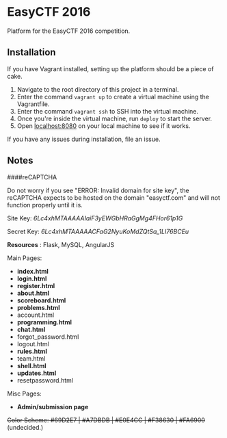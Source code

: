 # EasyCTF 2016

Platform for the EasyCTF 2016 competition.

## Installation

If you have Vagrant installed, setting up the platform should be a piece of cake.

1. Navigate to the root directory of this project in a terminal.
2. Enter the command `vagrant up` to create a virtual machine using the Vagrantfile.
3. Enter the command `vagrant ssh` to SSH into the virtual machine.
4. Once you're inside the virtual machine, run `deploy` to start the server.
5. Open [localhost:8080](http://localhost:8080) on your local machine to see if it works.

If you have any issues during installation, file an issue.

## Notes

####reCAPTCHA

Do not worry if you see "ERROR: Invalid domain for site key", the reCAPTCHA expects to be hosted on the domain "easyctf.com" and will not function properly until it is.

Site Key: *6Lc4xhMTAAAAAIaiF3yEWGbHRaGgMg4FHor61p1G*

Secret Key: *6Lc4xhMTAAAAACFaG2NyuKoMdZQtSa_1LI76BCEu*

**Resources** : Flask, MySQL, AngularJS


Main Pages:
- <b>index.html</b>
- <b>login.html</b>
- <b>register.html</b>
- <b>about.html</b>
- <b>scoreboard.html</b>
- <b>problems.html</b>
- account.html
- <b>programming.html</b>
- <b>chat.html</b>
- forgot_password.html
- logout.html
- <b>rules.html</b>
- team.html
- <b>shell.html</b>
- <b>updates.html</b>
- resetpassword.html

Misc Pages:
- <b>Admin/submission page</b>

<del>Color Scheme: &#35;69D2E7 | &#35;A7DBDB | &#35;E0E4CC | &#35;F38630 | &#35;FA6900</del>
(undecided.)
